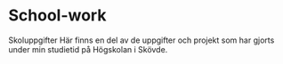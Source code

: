 # School-work
Skoluppgifter
Här finns en del av de uppgifter och projekt som har gjorts under min studietid på Högskolan i Skövde.
